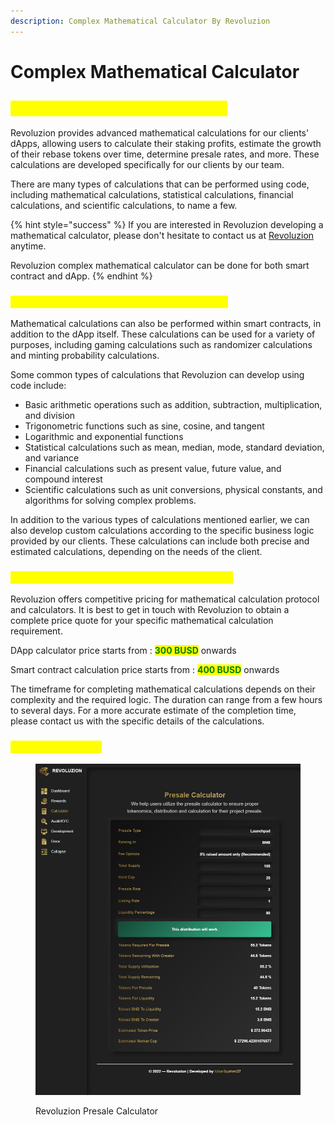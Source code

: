 ```yaml
---
description: Complex Mathematical Calculator By Revoluzion
---
```


# Complex Mathematical Calculator

## <mark style="color:yellow;">Complex Mathematical Calculator</mark>

Revoluzion provides advanced mathematical calculations for our clients' dApps, allowing users to calculate their staking profits, estimate the growth of their rebase tokens over time, determine presale rates, and more. These calculations are developed specifically for our clients by our team.

There are many types of calculations that can be performed using code, including mathematical calculations, statistical calculations, financial calculations, and scientific calculations, to name a few.&#x20;

{% hint style="success" %}
If you are interested in Revoluzion developing a mathematical calculator, please don't hesitate to contact us at [Revoluzion](https://t.me/revoluziontoken) anytime.

Revoluzion complex mathematical calculator can be done for both smart contract and dApp.
{% endhint %}

### <mark style="color:yellow;">Calculation For DApps And Smart Contracts</mark>

Mathematical calculations can also be performed within smart contracts, in addition to the dApp itself. These calculations can be used for a variety of purposes, including gaming calculations such as randomizer calculations and minting probability calculations.

Some common types of calculations that Revoluzion can develop using code include:

* Basic arithmetic operations such as addition, subtraction, multiplication, and division
* Trigonometric functions such as sine, cosine, and tangent
* Logarithmic and exponential functions
* Statistical calculations such as mean, median, mode, standard deviation, and variance
* Financial calculations such as present value, future value, and compound interest
* Scientific calculations such as unit conversions, physical constants, and algorithms for solving complex problems.

In addition to the various types of calculations mentioned earlier, we can also develop custom calculations according to the specific business logic provided by our clients. These calculations can include both precise and estimated calculations, depending on the needs of the client.

### <mark style="color:yellow;">Mathematical Calculation Rate & Time Frame</mark>

Revoluzion offers competitive pricing for mathematical calculation protocol and calculators. It is best to get in touch with Revoluzion to obtain a complete price quote for your specific mathematical calculation requirement.

DApp calculator price starts from : <mark style="color:green;">**300 BUSD**</mark> onwards

Smart contract calculation price starts from : <mark style="color:green;">**400 BUSD**</mark> onwards

The timeframe for completing mathematical calculations depends on their complexity and the required logic. The duration can range from a few hours to several days. For a more accurate estimate of the completion time, please contact us with the specific details of the calculations.

### <mark style="color:yellow;">Sample Calculator</mark>

<figure><img src="../.gitbook/assets/Calculator.PNG" alt=""><figcaption><p>Revoluzion Presale Calculator</p></figcaption></figure>
